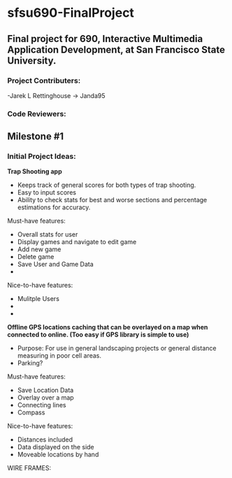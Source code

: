 # sfsu690-FinalProject
## Final project for 690, Interactive Multimedia Application Development, at San Francisco State University. 

### Project Contributers:
-Jarek L Rettinghouse -> Janda95

### Code Reviewers:


## Milestone #1

### Initial Project Ideas:
**Trap Shooting app**

- Keeps track of general scores for both types of trap shooting.
- Easy to input scores
- Ability to check stats for best and worse sections and percentage estimations for accuracy.

Must-have features:
- Overall stats for user
- Display games and navigate to edit game
- Add new game
- Delete game
- Save User and Game Data
- 

Nice-to-have features:
- Mulitple Users
- 
-


**Offline GPS locations caching that can be overlayed on a map when connected to online. (Too easy if GPS library is simple to use)**

  -  Purpose: For use in general landscaping projects or general distance measuring in poor cell areas.
  -  Parking?
  
Must-have features:
- Save Location Data
- Overlay over a map
- Connecting lines
- Compass


Nice-to-have features:
- Distances included
- Data displayed on the side
- Moveable locations by hand
  

WIRE FRAMES:




